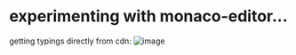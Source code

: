 # experimenting with monaco-editor...
getting typings directly from cdn:
![image](https://github.com/user-attachments/assets/20ee3f4f-a3bf-4d13-ba99-5861996071e3)
